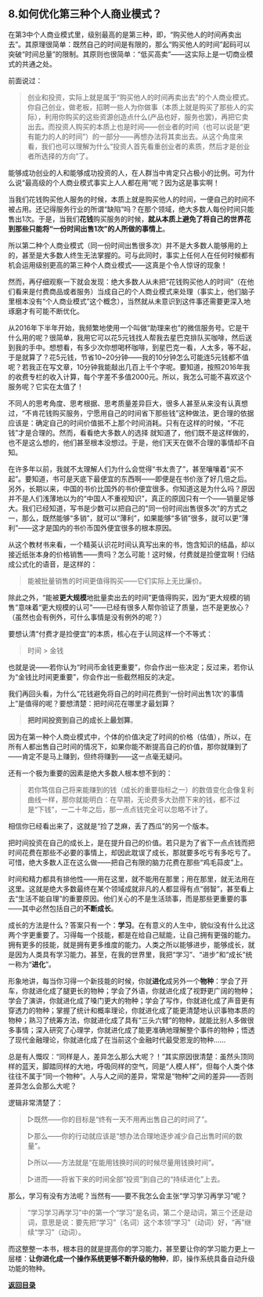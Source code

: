 ## 8.如何优化第三种个人商业模式？

在第3中个人商业模式里，级别最高的是第三种，即，“购买他人的时间再卖出去”。其原理很简单：既然自己的时间是有限的，那么“购买他人的时间”起码可以突破“时间总量”的限制。其原则也很简单：“低买高卖”——这实际上是一切商业模式的共通之处。

前面说过：

> 创业和投资，实际上就是属于“购买他人的时间再卖出去”的个人商业模式。你自己创业，做老板，招聘一些人为你做事（本质上就是购买了那些人的实际），利用你购买的这些资源创造点什么(产品也好，服务也罢)，再把它卖出去。而投资人购买的本质上也是时间——创业者的时间（也可以说是“更有能力的人的时间”）的一部分——再想办法将其卖出去。从这个角度来看，我们也可以理解为什么“投资人首先看重创业者的素质，然后才是创业者所选择的方向”了。

能够成功创业的人和能够成功投资的人，在人群当中肯定只占极小的比例。可为什么说“最高级的个人商业模式事实上人人都在用”呢？因为这是事实啊！

当我们花钱购买他人服务的时候，本质上就是购买他人的时间，一便自己的时间不被占用。还记得服务行业的所谓“缺陷”吗？在那个领域，绝大多数人每份时间只能售出1次。于是，当我们**花钱**购买服务的时候，**就从本质上避免了将自己的世界花到那些只能将“一份时间出售1次”的人所做的事情上**。

所以第二种个人商业模式（同一份时间出售很多次）并不是大多数人能够用的上的，甚至是大多数人终生无法掌握的。可与此同时，事实上任何人在任何时候都有机会运用级别更高的第三种个人商业模式——这真是个令人惊讶的现象！

然而，再仔细观察一下就会发现：绝大多数人从未把“花钱购买他人的时间”（在他们看来是付费商品或者服务）当成自己的个人商业模式来处理（事实上，他们脑子里根本没有“个人商业模式”这个概念），当然就从未意识到这件事还需要更深入地琢磨才有可能不断优化。

从2016年下半年开始，我频繁地使用一个叫做“助理来也”的微信服务号。它是干什么用的呢？很简单，我用它可以花5元钱找人帮我去星巴克排队买咖啡，然后送到我的手中。想想看，有多少次你想喝杯咖啡，到星巴克一看，人太多，等不起，于是就算了？花5元钱，节省10~20分钟——我的10分钟怎么可能连5元钱都不值呢？若我正在写文章，10分钟我能敲出几百上千个字呢。要知道，按照2016年我的收费专栏的收入计算，每个字差不多值2000元。所以，我怎么可能不喜欢这个服务呢？它实在太值了！

不同人的思考角度、思考根据、思考质量差异巨大，很多人甚至从来没有认真想过，“不肯花钱购买服务，宁愿用自己的时间省下那些钱”这种做法，更合理的依据应该是：确定自己的时间价值抵不上那个时间消耗。只有在这样的时候，“不花钱”才是合理的。然而，看看绝大多数人的选择 就知道了，他们既不是这样做的，也不是这么想的，他们甚至根本没想过。于是，他们天天在做不合理的事情却不自知。

在许多年以前，我就不太理解人们为什么会觉得“书太贵了”，甚至嚷嚷着“买不起”。要知道，书可是天底下最便宜的东西啊——即便是在书价涨了好几倍之后。另外，长期以来，中国的书价比国外的书价便宜很多。你知道这是为什么吗？原因并不是人们浅薄地以为的“中国人不重视知识”，真正的原因只有一个——销量足够大。我们已经知道，写书是少数可以把自己的"同一份时间出售很多次"的方式之一，那么，既然能够“多销”，就可以“薄利”，如果能够“多销”很多，就可以更“薄利”——这才是国内的书价币国外便宜很多的根本原因。

从这个教材书来看，一个精英认识花时间认真写出来的书，饱含知识的结晶，却以接近纸张本身的价格销售——贵吗？怎么可能！这时候，付费就是捡便宜啊！归结成公式化的语音，是这样的：

> 能被批量销售的时间更值得购买——它们实际上无比廉价。

除此之外，“能被**更大规模**地批量卖出去的时间”更值得购买，因为“更大规模的销售”意味着“更大规模的认可”——已经有很多人帮你验证了质量，岂不是更放心？（虽然也会有例外，可什么事情是没有例外的呢？）

要想认清“付费才是捡便宜”的本质，核心在于认同这样一个不等式：

> 时间 > 金钱

也就是说——若你认为“时间币金钱更重要”，你会作出一些决定；反过来，若你认为“金钱比时间更重要”，你会作出一些截然相反的决定。

我们再回头看，为什么“花钱避免将自己的时间花费到‘一份时间出售1次’的事情上”是值得的呢？要想清楚：把时间花在哪里才最划算？

> **把时间投资到自己的成长上最划算**。

因为在第一种个人商业模式中，个体的价值决定了时间的价格（估值），所以，在所有人都出售自己时间的情况下，如果你能不断提高自己的价值，那你就赚到了——肯定不是马上赚到，但终将赚到——这一点毫无疑问。

还有一个极为重要的因素是绝大多数人根本想不到的：

> 若你笃信自己将来能赚到的钱（成长的重要指标之一）的数值变化会像复利曲线一样，那你就能明白：在早期，无论费多大劲攒下来的钱，都不过是“下钱”，一二十年之后，那一点点钱完全可以忽略不计了。

相信你已经看出来了，这就是“捡了芝麻，丢了西瓜”的另一个版本。

把时间投资在自己的成长上，是在提升自己的价值。若只是为了省下一点点钱而把时间花费在那些不必要的事情上，却因此耽误了成长，那就要多吃亏有多吃亏了。可惜，绝大多数人正在这么做——把自己有限的脑力花费在那些“鸡毛蒜皮”上。

时间和精力都具有排他性——用在这里，就不能用在那里；用在那里，就无法用在这里。这就是绝大多数最终在某个领域成就非凡的人都显得有点“弱智”，甚至看上去“生活不能自理”的重要原因。他们关心的不是生活琐事，而是那些更重要的事——其中必然包括自己的**不断成长**。

成长的方法是什么？答案只有一个：**学习**。在有意义的人生中，貌似没有什么比这两个字更重要了。习得每一个技能，都是在给自己赋能，让自己拥有更强的能力。拥有更多的技能，就是拥有更多维度的能力。人类之所以能够进步，能够成长，就是因为人类具有学习能力。甚至，在我的世界里，我把“学习”、“进步”和“成长”统一称为“**进化**”。

形象地讲，每当你习得一个新技能的时候，你就**进化**成另外一个**物种**：学会了开车，你就进化成了腿更长的物种；学会了外语，你就进化成了视野更广阔的物种；学会了演讲，你就进化成了嗓门更大的物种；学会了写作，你就进化成了声音更有穿透力的物种；掌握了统计和概率理论，你就进化成了能更清楚地认识事物本质的物种；熟习了统筹方法，你就进化成了具有“三头六臂”的物种，就能比别人多做很多事情；深入研究了心理学，你就进化成了能更准确地理解整个事件的物种；悟透了现代金融理论，你就进化成了在当前这个金融时代最受恩宠的物种......

总是有人慨叹：“同样是人，差异怎么那么大呢？！”其实原因很清楚：虽然头顶同样的蓝天，脚踏同样的大地，呼吸同样的空气，同是“人模人样”，但每个人类个体往往不属于“同一个物种”。人与人之间的差异，常常是“物种”之间的差异——否则差异怎么会那么大呢？

逻辑非常清楚了：

> ▷既然——你的目标是“终有一天不用再出售自己的时间了”。
>
> ▷那么——你的行动就应该是“想办法合理地逐步减少自己出售时间的数量”。
>
> ▷所以——方法就是“在能用钱换时间的时候尽量用钱换时间”。
>
> ▷进而——将省下来的时间全部“投资”到自己的“持续进化”上去。

那么，学习有没有方法呢？当然有——要不我怎么会主张“学习学习再学习”呢？

> “学习学习再学习”中的第一个“学习”是名词，第二个是动词，第三个还是动词，意思是说：要先把“学习”（名词）这个本领“学习”（动词）好，“再”继续“学习”（动词）。

而这整整一本书，根本目的就是提高你的学习能力，甚至要让你的学习能力更上一层楼：**让你进化成一个操作系统更够不断升级的物种**，即，操作系统具备自动升级功能的物种。

[**返回目录**](./menu.md)
